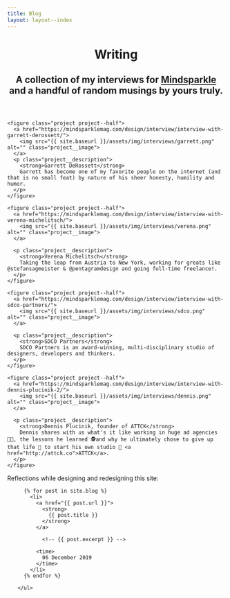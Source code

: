 ```yaml
---
title: Blog
layout: layout--index
---
```


<header class="section page-header">
  <h1>
    Writing
  </h1>
  <h2>
    A collection of my interviews for <a href="http://mindsparklemag.com">Mindsparkle</a> and a handful of random musings by yours truly.
  </h2>
</header>

<section class="blog-wrapper section">
  

  <section class="tiles blog">
    
    
  
    <figure class="project project--half">
      <a href="https://mindsparklemag.com/design/interview/interview-with-garrett-derossett/">
        <img src="{{ site.baseurl }}/assets/img/interviews/garrett.png" alt="" class="project__image">
      </a>
      <p class="project__description">
        <strong>Garrett DeRossett</strong>
        Garrett has become one of my favorite people on the internet (and that is no small feat) by nature of his sheer honesty, humility and humor.
      </p>
    </figure>
  
    <figure class="project project--half">
      <a href="https://mindsparklemag.com/design/interview/interview-with-verena-michelitsch/">
        <img src="{{ site.baseurl }}/assets/img/interviews/verena.png" alt="" class="project__image">
      </a>

      <p class="project__description">
        <strong>Verena Michelitsch</strong>
        Taking the leap from Austria to New York, working for greats like @stefansagmeister & @pentagramdesign and going full-time freelance!.
      </p>
    </figure>
  
    <figure class="project project--half">
      <a href="https://mindsparklemag.com/design/interview/interview-with-sdco-partners/">
        <img src="{{ site.baseurl }}/assets/img/interviews/sdco.png" alt="" class="project__image">
      </a>

      <p class="project__description">
        <strong>SDCO Partners</strong>
        SDCO Partners is an award-winning, multi-disciplinary studio of designers, developers and thinkers.
      </p>
    </figure>

    <figure class="project project--half">
      <a href="https://mindsparklemag.com/design/interview/interview-with-dennis-plucinik-2/">
        <img src="{{ site.baseurl }}/assets/img/interviews/dennis.png" alt="" class="project__image">
      </a>

      <p class="project__description">
        <strong>Dennis Plucinik, founder of ATTCK</strong>
        Dennis shares with us what's it like working in huge ad agencies 👨‍💻, the lessons he learned 🕵️and why he ultimately chose to give up that life 🏃 to start his own studio 💼 <a href="http://attck.co">ATTCK</a>.
      </p>
    </figure>
  
  </section>

  <section class="articles">
    <p>
      Reflections while designing and redesigning this site:
    </p>
    <ul>

      {% for post in site.blog %}
        <li>
          <a href="{{ post.url }}">
            <strong>
              {{ post.title }}
            </strong>
          </a>
          
            <!-- {{ post.excerpt }} -->

          <time>
            06 December 2019
          </time>
        </li>
      {% endfor %}

    </ul>

    

  </section>


</section>

